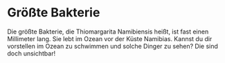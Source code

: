# Größte Bakterie

Die größte Bakterie, die Thiomargarita Namibiensis heißt, ist fast einen
Millimeter lang. Sie lebt im Ozean vor der Küste Namibias. Kannst du dir
vorstellen im Ozean zu schwimmen und solche Dinger zu sehen? Die sind doch
unsichtbar!
